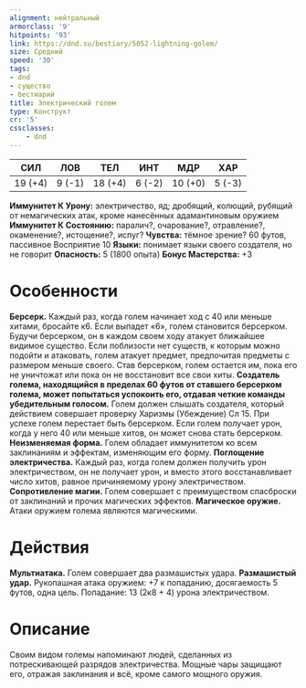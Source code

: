 ```yaml
---
alignment: нейтральный
armorclass: '9'
hitpoints: '93'
link: https://dnd.su/bestiary/5052-lightning-golem/
size: Средний
speed: '30'
tags:
- dnd
- существо
- бестиарий
title: Электрический голем
type: Конструкт
cr: '5'
cssclasses:
    - dnd
---
```



| СИЛ | ЛОВ | ТЕЛ | ИНТ | МДР | ХАР |
|---|---|---|---|---|---|
| 19 (+4) | 9 (-1) | 18 (+4) | 6 (-2) | 10 (+0) | 5 (-3) |
**Иммунитет К Урону:** электричество, яд; дробящий, колющий, рубящий от немагических атак, кроме нанесённых адамантиновым оружием
**Иммунитет К Состоянию:** паралич?, очарование?, отравление?, окаменение?, истощение?, испуг?
**Чувства:** тёмное зрение? 60 футов, пассивное Восприятие 10
**Языки:** понимает языки своего создателя, но не говорит
**Опасность:** 5 (1800 опыта)
**Бонус Мастерства:** +3


# Особенности
**Берсерк.** Каждый раз, когда голем начинает ход с 40 или меньше хитами, бросайте к6. Если выпадет «6», голем становится берсерком. Будучи берсерком, он в каждом своем ходу атакует ближайшее видимое существо. Если поблизости нет существ, к которым можно подойти и атаковать, голем атакует предмет, предпочитая предметы с размером меньше своего. Став берсерком, голем остается им, пока его не уничтожат или пока он не восстановит все свои хиты.
**Создатель голема, находящийся в пределах 60 футов от ставшего берсерком голема, может попытаться успокоить его, отдавая четкие команды убедительным голосом.** Голем должен слышать создателя, который действием совершает проверку Харизмы (Убеждение) Сл 15. При успехе голем перестает быть берсерком. Если голем получает урон, когда у него 40 или меньше хитов, он может снова стать берсерком.
**Неизменяемая форма.** Голем обладает иммунитетом ко всем заклинаниям и эффектам, изменяющим его форму.
**Поглощение электричества.** Каждый раз, когда голем должен получить урон электричеством, он не получает урон, и вместо этого восстанавливает число хитов, равное причиняемому урону электричеством.
**Сопротивление магии.** Голем совершает с преимуществом спасброски от заклинаний и прочих магических эффектов.
**Магическое оружие.** Атаки оружием голема являются магическими.


# Действия
**Мультиатака.** Голем совершает два размашистых удара.
**Размашистый удар.** Рукопашная атака оружием: +7 к попаданию, досягаемость 5 футов, одна цель. Попадание: 13 (2к8 + 4) урона электричеством.


# Описание
Своим видом големы напоминают людей, сделанных из потрескивающей разрядов электричества. Мощные чары защищают его, отражая заклинания и всё, кроме самого мощного оружия.
